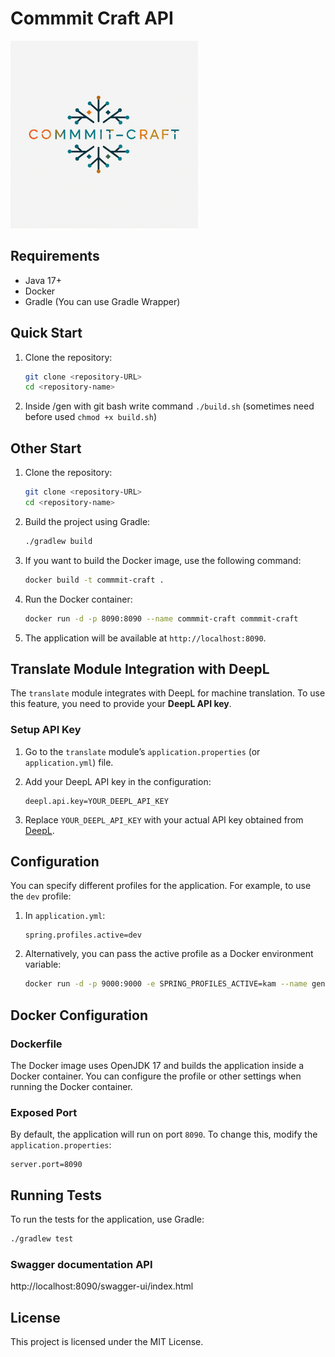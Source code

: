 
# Commmit Craft API

<img src="src/main/resources/images/craft.jpg" alt="Craft" width="300"/>

## Requirements
- Java 17+
- Docker
- Gradle (You can use Gradle Wrapper)

## Quick Start
1. Clone the repository:
   ```bash
   git clone <repository-URL>
   cd <repository-name>
   ```
2. Inside /gen with git bash write command 
   ```./build.sh``` (sometimes need before used ```chmod +x build.sh```)

## Other Start
1. Clone the repository:
   ```bash
   git clone <repository-URL>
   cd <repository-name>
   ```

2. Build the project using Gradle:
   ```bash
   ./gradlew build
   ```

3. If you want to build the Docker image, use the following command:
   ```bash
   docker build -t commmit-craft .
   ```

4. Run the Docker container:
   ```bash
   docker run -d -p 8090:8090 --name commmit-craft commmit-craft
   ```

5. The application will be available at `http://localhost:8090`.

## Translate Module Integration with DeepL

The `translate` module integrates with DeepL for machine translation. To use this feature, you need to provide your **DeepL API key**.

### Setup API Key

1. Go to the `translate` module’s `application.properties` (or `application.yml`) file.
   
2. Add your DeepL API key in the configuration:
   ```properties
   deepl.api.key=YOUR_DEEPL_API_KEY
   ```

3. Replace `YOUR_DEEPL_API_KEY` with your actual API key obtained from [DeepL](https://www.deepl.com/pro#developer).

## Configuration

You can specify different profiles for the application. For example, to use the `dev` profile:

1. In `application.yml`:
   ```properties
   spring.profiles.active=dev
   ```

2. Alternatively, you can pass the active profile as a Docker environment variable:
   ```bash
   docker run -d -p 9000:9000 -e SPRING_PROFILES_ACTIVE=kam --name gen-commiting gen-commiting
   ```

## Docker Configuration

### Dockerfile

The Docker image uses OpenJDK 17 and builds the application inside a Docker container. You can configure the profile or other settings when running the Docker container.

### Exposed Port

By default, the application will run on port `8090`. To change this, modify the `application.properties`:
```properties
server.port=8090
```

## Running Tests

To run the tests for the application, use Gradle:
```bash
./gradlew test
```

### Swagger documentation API

http://localhost:8090/swagger-ui/index.html

## License

This project is licensed under the MIT License.
